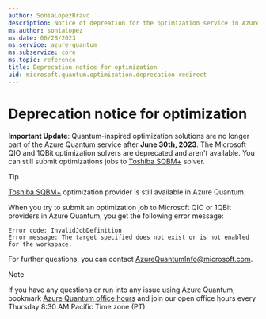 ```yaml
---
author: SoniaLopezBravo
description: Notice of depreation for the optimization service in Azure Quantum. 
ms.author: sonialopez
ms.date: 06/28/2023
ms.service: azure-quantum
ms.subservice: core  
ms.topic: reference
title: Deprecation notice for optimization
uid: microsoft.quantum.optimization.deprecation-redirect
---
```


# Deprecation notice for optimization

**Important Update**: Quantum-inspired optimization solutions are no longer part of the Azure Quantum service after **June 30th, 2023**. The Microsoft QIO and 1QBit optimization solvers are deprecated and aren't available. You can still submit optimizations jobs to [Toshiba SQBM+](xref:microsoft.quantum.providers.optimization.toshiba) solver. 

> [!TIP]
> [Toshiba SQBM+](xref:microsoft.quantum.providers.optimization.toshiba) optimization provider is still available in Azure Quantum.

When you try to submit an optimization job to Microsoft QIO or 1QBit providers in Azure Quantum, you get the following error message:

```output
Error code: InvalidJobDefinition
Error message: The target specified does not exist or is not enabled for the workspace.
```

For further questions, you can contact [AzureQuantumInfo@microsoft.com](mailto:AzureQuantumInfo@microsoft.com).

> [!NOTE]
> If you have any questions or run into any issue using Azure Quantum, bookmark [Azure Quantum office hours](https://aka.ms/AQ/OfficeHours) and join our open office hours every Thursday 8∶30 AM Pacific Time zone (PT).
